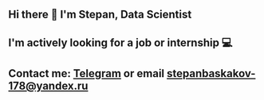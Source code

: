 ## Hi there 👋 I'm Stepan, Data Scientist
## I'm actively looking for a job or internship 💻
## Contact me: <a href='https://t.me/wexquasexort123'>Telegram</a> or email stepanbaskakov-178@yandex.ru

<!--
**cobalte90/cobalte90** is a ✨ _special_ ✨ repository because its `README.md` (this file) appears on your GitHub profile.

Here are some ideas to get you started:

- 🔭 I’m currently working on ...
- 🌱 I’m currently learning ...
- 👯 I’m looking to collaborate on ...
- 🤔 I’m looking for help with ...
- 💬 Ask me about ...
- 📫 How to reach me: ...
- 😄 Pronouns: ...
- ⚡ Fun fact: ...
-->
